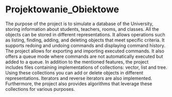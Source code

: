 # Projektowanie_Obiektowe

The purpose of the project is to simulate a database of the University, storing information about students, teachers, rooms, and classes.
All the objects can be stored in different representations. 
It allows operations such as listing, finding, adding, and deleting objects that meet specific criteria.
It supports redoing and undoing commands and displaying command history. The project allows for exporting and importing executed commands.
It also offers a queue mode where commands are not automatically executed but added to a queue. 
In addition to the mentioned features, the project includes files containing implementations of collections: vector, list and tree. 
Using these collections you can add or delete objects in different representations. Iterators and reverse iterators are also implemented. 
Furthermore, the project also provides algorithms that leverage these collections for various purposes.



